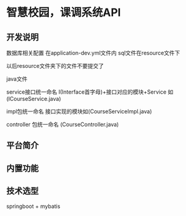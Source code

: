 # 智慧校园，课调系统API

## 开发说明

数据库相关配置 在application-dev.yml文件内
sql文件在resource文件下

以后resource文件夹下的文件不要提交了


java文件

service接口统一命名       I(Interface首字母)+接口对应的模块+Service  如(ICourseService.java)

impl包统一命名    接口实现的模块如(CourseServiceImpl.java)

controller 包统一命名 (CourseController.java)



## 平台简介



## 内置功能




## 技术选型
springboot + mybatis